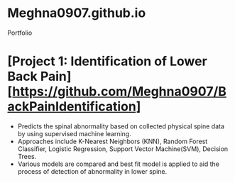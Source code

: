 # Meghna0907.github.io
Portfolio


# [Project 1: Identification of Lower Back Pain][https://github.com/Meghna0907/BackPainIdentification] 

* Predicts the spinal abnormality based on collected physical spine data by using supervised 
machine learning.
* Approaches include K-Nearest Neighbors (KNN), Random Forest Classifier, 
Logistic Regression, Support Vector Machine(SVM), Decision Trees.
* Various models are compared and best fit model is applied to aid the process of detection of abnormality in lower spine.
